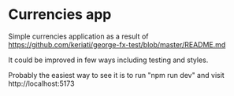 # Currencies app

Simple currencies application as a result of https://github.com/keriati/george-fx-test/blob/master/README.md

It could be improved in few ways including testing and styles.

Probably the easiest way to see it is to run "npm run dev" and visit http://localhost:5173
